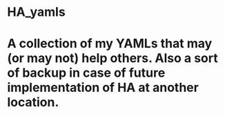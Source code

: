# HA_yamls

# A collection of my YAMLs that may (or may not) help others. Also a sort of backup in case of future implementation of HA at another location.
